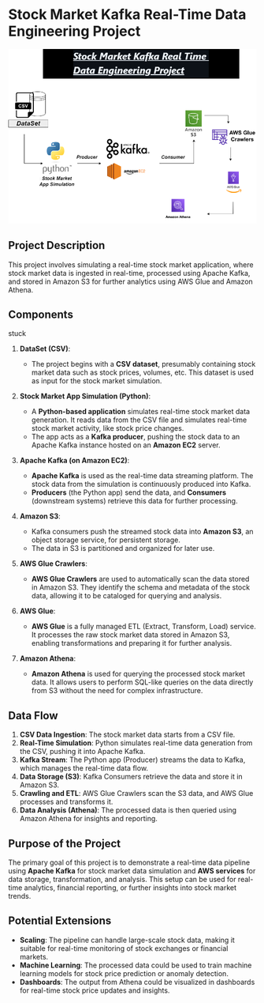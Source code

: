# Stock Market Kafka Real-Time Data Engineering Project

![Stock Market Kafka Real Time Data Engineering Project](./Stock_Market_Structure.drawio.png)

## Project Description
This project involves simulating a real-time stock market application, where stock market data is ingested in real-time, processed using Apache Kafka, and stored in Amazon S3 for further analytics using AWS Glue and Amazon Athena.

## Components
stuck
1. **DataSet (CSV)**:
   - The project begins with a **CSV dataset**, presumably containing stock market data such as stock prices, volumes, etc. This dataset is used as input for the stock market simulation.

2. **Stock Market App Simulation (Python)**:
   - A **Python-based application** simulates real-time stock market data generation. It reads data from the CSV file and simulates real-time stock market activity, like stock price changes.
   - The app acts as a **Kafka producer**, pushing the stock data to an Apache Kafka instance hosted on an **Amazon EC2** server.

3. **Apache Kafka (on Amazon EC2)**:
   - **Apache Kafka** is used as the real-time data streaming platform. The stock data from the simulation is continuously produced into Kafka.
   - **Producers** (the Python app) send the data, and **Consumers** (downstream systems) retrieve this data for further processing.
   
4. **Amazon S3**:
   - Kafka consumers push the streamed stock data into **Amazon S3**, an object storage service, for persistent storage.
   - The data in S3 is partitioned and organized for later use.

5. **AWS Glue Crawlers**:
   - **AWS Glue Crawlers** are used to automatically scan the data stored in Amazon S3. They identify the schema and metadata of the stock data, allowing it to be cataloged for querying and analysis.
   
6. **AWS Glue**:
   - **AWS Glue** is a fully managed ETL (Extract, Transform, Load) service. It processes the raw stock market data stored in Amazon S3, enabling transformations and preparing it for further analysis.
   
7. **Amazon Athena**:
   - **Amazon Athena** is used for querying the processed stock market data. It allows users to perform SQL-like queries on the data directly from S3 without the need for complex infrastructure.

## Data Flow

1. **CSV Data Ingestion**: The stock market data starts from a CSV file.
2. **Real-Time Simulation**: Python simulates real-time data generation from the CSV, pushing it into Apache Kafka.
3. **Kafka Stream**: The Python app (Producer) streams the data to Kafka, which manages the real-time data flow.
4. **Data Storage (S3)**: Kafka Consumers retrieve the data and store it in Amazon S3.
5. **Crawling and ETL**: AWS Glue Crawlers scan the S3 data, and AWS Glue processes and transforms it.
6. **Data Analysis (Athena)**: The processed data is then queried using Amazon Athena for insights and reporting.

## Purpose of the Project
The primary goal of this project is to demonstrate a real-time data pipeline using **Apache Kafka** for stock market data simulation and **AWS services** for data storage, transformation, and analysis. This setup can be used for real-time analytics, financial reporting, or further insights into stock market trends.

## Potential Extensions
- **Scaling**: The pipeline can handle large-scale stock data, making it suitable for real-time monitoring of stock exchanges or financial markets.
- **Machine Learning**: The processed data could be used to train machine learning models for stock price prediction or anomaly detection.
- **Dashboards**: The output from Athena could be visualized in dashboards for real-time stock price updates and insights.
